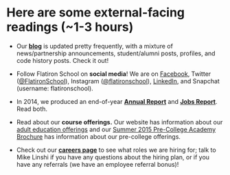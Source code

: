 # Here are some external-facing readings (~1-3 hours)

- Our **[blog](http://blog.flatironschool.com/)** is updated pretty frequently, with a mixture of news/partnership announcements, student/alumni posts, profiles, and code history posts. Check it out!

- Follow Flatiron School on **social media**! We are on [Facebook](https://www.facebook.com/FlatironSchool), Twitter ([@FlatironSchool](https://twitter.com/FlatironSchool)), Instagram ([@flatironschool](https://instagram.com/flatironschool/)), [LinkedIn](https://www.linkedin.com/company/the-flatiron-school), and Snapchat (username: flatironschool).

- In 2014, we produced an end-of-year **[Annual Report](http://far.flatironschool.com/)** and **[Jobs Report](http://flatironschool.com/jobs-report-2014-ty)**. Read both.

- Read about our **course offerings.** Our website has information about our [adult education offerings](http://flatironschool.com/courses) and our [Summer 2015 Pre-College Academy Brochure](https://flatironschool.box.com/s/2lnyga72d7rvhq654poayt8bu4g8rm9x) has information about our pre-college offerings.

- Check out our **[careers page](http://flatironschool.com/careers)** to see what roles we are hiring for; talk to Mike Linshi if you have any questions about the hiring plan, or if you have any referrals (we have an employee referral bonus)!
